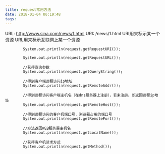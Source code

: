 ```yaml
---
title: request常用方法
date: 2018-01-04 00:19:48
tags:
---
```

URL: http://www.sina.com/news/1.html
URI: /news/1.html 
URI用来标示某一个资源
URL用来标示互联网上某一个资源
```
		System.out.println(request.getRequestURI());
		
		System.out.println(request.getRequestURL());
		
		//获得查询参数
		System.out.println(request.getQueryString());
		
		//得到客户端远程访问ip地址
		System.out.println(request.getRemoteAddr());
		
		//得到远程访问客户端主机名（在dns服务器上注册），若未注册，即返回远程ip地址
		System.out.println(request.getRemoteHost());
		
		//得到远程访问的客户机端口号，浏览器占用的端口号
		System.out.println(request.getRemotePort());
		
		//方法返回WEB服务器主机名
		System.out.println(request.getLocalName());
		
		//获得客户机请求方式
		System.out.println(request.getMethod());
```